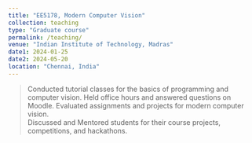 ```yaml
---
title: "EE5178, Modern Computer Vision"
collection: teaching
type: "Graduate course"
permalink: /teaching/
venue: "Indian Institute of Technology, Madras"
date1: 2024-01-25
date2: 2024-05-20
location: "Chennai, India"
---
```


> Conducted tutorial classes for the basics of programming and computer vision. 
>Held office hours and answered questions on Moodle.
>Evaluated assignments and projects for modern computer vision.  
>Discussed and Mentored students for their course projects, competitions, and hackathons. 
